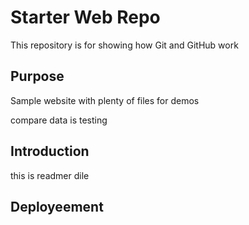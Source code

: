 # Starter Web Repo

This repository is for showing how Git and GitHub work

## Purpose

Sample website with plenty of files for demos

compare data is testing

## Introduction

this is readmer dile

## Deployeement
